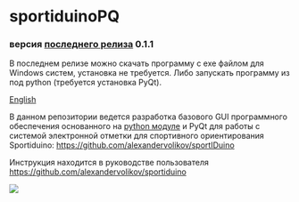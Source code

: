﻿# sportiduinoPQ

### версия [последнего релиза](https://github.com/alexandervolikov/SportiduinoPQ/releases) 0.1.1

В последнем релизе можно скачать программу с exe файлом для Windows систем, установка не требуется. Либо запускать программу из под python (требуется установка PyQt).

[English](https://github.com/alexandervolikov/SportiduinoPQ/blob/master/README.md)

В данном репозитории ведется разработка базового GUI программного обеспечения основанного на [python модуле](https://github.com/alexandervolikov/sportiduinoPython) и PyQt для работы с системой электронной отметки для спортивного ориентирования Sportiduino: https://github.com/alexandervolikov/sportIDuino

Инструкция находится в руководстве пользователя https://github.com/alexandervolikov/sportiduino

![](https://raw.githubusercontent.com/alexandervolikov/SportiduinoPQ/master/image/main1.JPG)